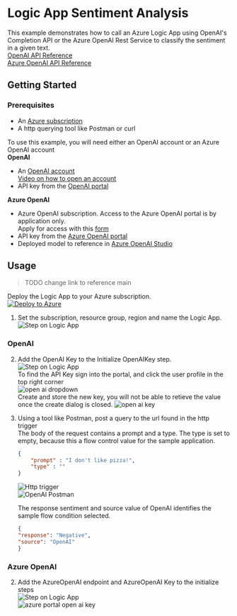# Logic App Sentiment Analysis

This example demonstrates how to call an Azure Logic App using OpenAI's Completion API or the Azure OpenAI Rest Service to classify the sentiment in a given text.  
[OpenAI API Reference](https://platform.openai.com/docs/api-reference/completions)  
[Azure OpenAI API Reference](https://learn.microsoft.com/en-us/azure/cognitive-services/openai/reference#completions)

## Getting Started

### Prerequisites

* An [Azure subscription](https://azure.microsoft.com/free/)  
* A http querying tool like Postman or curl

To use this example, you will need either an OpenAI account or an Azure OpenAI account  
**OpenAI**
* An [OpenAI account](https://openai.com/)  
[Video on how to open an account](https://www.youtube.com/)
* API key from the [OpenAI portal](https://platform.openai.com/)  

**Azure OpenAI**
* Azure OpenAI subscription.  Access to the Azure OpenAI portal is by application only.  
Apply for access with this [form](https://aka.ms/oai/access?azure-portal=true)  
* API key from the [Azure OpenAI portal](https://learn.microsoft.com/en-us/azure/cognitive-services/openai/how-to/create-resource?pivots=web-portal#create-a-resource)
* Deployed model to reference in [Azure OpenAI Studio](https://learn.microsoft.com/en-us/azure/cognitive-services/openai/how-to/create-resource?pivots=web-portal#deploy-a-model)

## Usage  
> TODO change link to reference main  

Deploy the Logic App to your Azure subscription.  
[![Deploy to Azure](https://aka.ms/deploytoazurebutton)](https://portal.azure.com/#create/Microsoft.Template/uri/https%3A%2F%2Fraw.githubusercontent.com%2Fmicrosoft%2Fglobalopenaihack%2Fsentiment%2Flogicapp%2FOpenAILogicApp%2Fazuredeploy.json)  


1. Set the subscription, resource group, region and name the Logic App.  
![Step on Logic App](https://github.com/microsoft/globalopenaihack/blob/sentiment/assets/logicapps/step1.jpg)  

### OpenAI  
2. Add the OpenAI Key to the Initialize OpenAIKey step.  
![Step on Logic App](https://github.com/microsoft/globalopenaihack/blob/sentiment/assets/logicapps/step2oai.jpg)  
To find the API Key sign into the portal, and click the user profile in the top right corner  
![open ai dropdown](https://github.com/microsoft/globalopenaihack/blob/sentiment/assets/sentimentanalysis/openaidropdown.jpg)  
Create and store the new key, you will not be able to retieve the value once the create dialog is closed. 
![open ai key](https://github.com/microsoft/globalopenaihack/blob/sentiment/assets/sentimentanalysis/openaiSecret.jpg)  

3. Using a tool like Postman, post a query to the url found in the http trigger   
    The body of the request contains a prompt and a type.  The type is set to empty, because this a flow control value for the sample application.  
    ```JSON
    {
        "prompt" : "I don't like pizza!",
        "type" : ""
    }
    ```
    ![Http trigger](https://github.com/microsoft/globalopenaihack/blob/sentiment/assets/logicapps/step3oai.jpg)  
    ![OpenAI Postman](https://github.com/microsoft/globalopenaihack/blob/sentiment/assets/logicapps/step3oaipostman.jpg)  
    
    The response sentiment and source value of OpenAI identifies the sample flow condition selected.  
    ```JSON
    {
    "response": "Negative",
    "source": "OpenAI"
    }
    ```  
### Azure OpenAI
2. Add the AzureOpenAI endpoint and AzureOpenAI Key to the initialize steps  
![Step on Logic App](https://github.com/microsoft/globalopenaihack/blob/sentiment/assets/logicapps/step2azoai.jpg)  
![azure portal open ai key](https://github.com/microsoft/globalopenaihack/blob/sentiment/assets/sentimentanalysis/openaikeys.jpg)  
